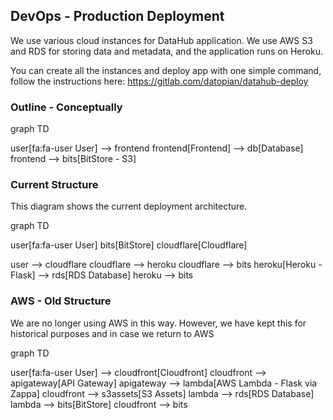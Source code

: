 ## DevOps - Production Deployment

We use various cloud instances for DataHub application. We use AWS S3 and RDS for storing data and metadata, and the application runs on Heroku.

You can create all the instances and deploy app with one simple command, follow the instructions here: https://gitlab.com/datopian/datahub-deploy

### Outline - Conceptually

<div class="mermaid">
graph TD

  user[fa:fa-user User] --> frontend
  frontend[Frontend] --> db[Database]
  frontend --> bits[BitStore - S3]
</div>

### Current Structure

This diagram shows the current deployment architecture.

<div class="mermaid">
graph TD

  user[fa:fa-user User]
  bits[BitStore]
  cloudflare[Cloudflare]

  user --> cloudflare
  cloudflare --> heroku
  cloudflare --> bits
  heroku[Heroku - Flask] --> rds[RDS Database]
  heroku --> bits
</div>

### AWS - Old Structure

We are no longer using AWS in this way. However, we have kept this for historical purposes and in case we return to AWS

<div class="mermaid">
graph TD

  user[fa:fa-user User] --> cloudfront[Cloudfront]
  cloudfront --> apigateway[API Gateway]
  apigateway --> lambda[AWS Lambda - Flask via Zappa]
  cloudfront --> s3assets[S3 Assets]
  lambda --> rds[RDS Database]
  lambda --> bits[BitStore]
  cloudfront --> bits
</div>
